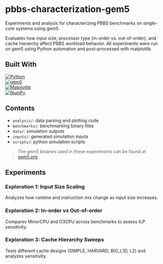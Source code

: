 # pbbs-characterization-gem5

Experiments and analysis for characterizing PBBS benchmarks on single-core systems using gem5.

Evaluates how input size, processor type (in-order vs. out-of-order), and cache hierarchy affect PBBS workload behavior. 
All experiments were run on gem5 using Python automation and post-processed with matplotlib.

## Built With

[![Python][python-shield]][python-url]  
[![gem5][gem5-shield]][gem5-url]  
[![Matplotlib][matplotlib-shield]][matplotlib-url]  
[![NumPy][numpy-shield]][numpy-url]

## Contents

- `analysis/`: data parsing and plotting code
- `benchmarks/`: benchmarking binary files
- `data/`: simulation outputs
- `inputs/`: generated simulation inputs
- `scripts/`: python simulation scripts

> The gem5 binaries used in these experiments can be found at [gem5.org](https://www.gem5.org).


## Experiments
### Exploration 1: Input Size Scaling
Analyzes how runtime and instruction mix change as input size increases.

### Exploration 2: In-order vs Out-of-order
Compares MinorCPU and O3CPU across benchmarks to assess ILP sensitivity.

### Exploration 3: Cache Hierarchy Sweeps
Tests different cache designs (SIMPLE, HARVARD, BIG_L1D, L2) and analyzes sensitivity.

<!-- MARKDOWN LINKS & IMAGES -->
[python-shield]: https://img.shields.io/badge/Python-3.10+-blue.svg?style=for-the-badge&logo=python&logoColor=white
[python-url]: https://www.python.org/

[gem5-shield]: https://img.shields.io/badge/gem5-orange?style=for-the-badge&logo=gnu&logoColor=white
[gem5-url]: https://www.gem5.org/

[matplotlib-shield]: https://img.shields.io/badge/Matplotlib-ff69b4.svg?style=for-the-badge&logo=plotly&logoColor=white
[matplotlib-url]: https://matplotlib.org/

[numpy-shield]: https://img.shields.io/badge/NumPy-013243.svg?style=for-the-badge&logo=numpy&logoColor=white
[numpy-url]: https://numpy.org/
